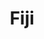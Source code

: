 ---
layout: content
data: employment
title: Fiji
isHome: true
link: https://figure.nz/search/?query=m%C4%81ori%20employment&ref=mfnz
---
